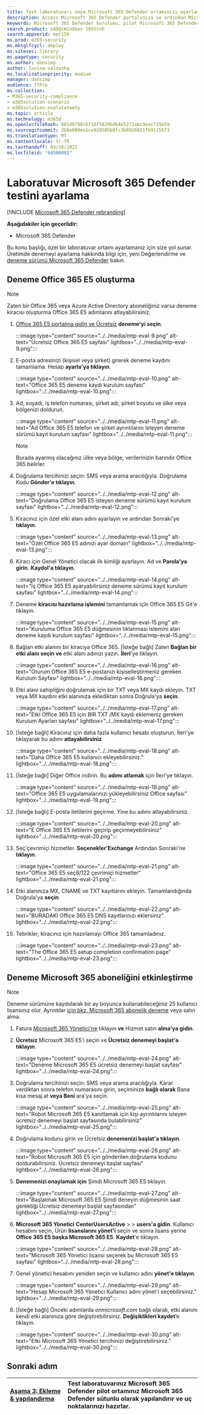 ```yaml
---
title: Test laboratuvarı veya Microsoft 365 Defender ortamınızı ayarlama
description: Access Microsoft 365 Defender portalınıza ve ardından Microsoft 365 Defender laboratuvarı ortamınızı ayarlayın
keywords: Microsoft 365 Defender kurulumu, pilot Microsoft 365 Defender için deneme sürümü, Microsoft 365 Defender değerlendirme Microsoft 365 Defender laboratuvar kurulumunu deneyin
search.product: eADQiWindows 10XVcnh
search.appverid: met150
ms.prod: m365-security
ms.mktglfcycl: deploy
ms.sitesec: library
ms.pagetype: security
ms.author: dansimp
author: lovina-saldanha
ms.localizationpriority: medium
manager: dansimp
audience: ITPro
ms.collection:
- M365-security-compliance
- m365solution-scenario
- m365solution-evalutatemtp
ms.topic: article
ms.technology: m365d
ms.openlocfilehash: 681d9798c6f16f5829bdb4e5272abc3eac719a59
ms.sourcegitcommit: 3b8e009ea1ce928505b8fc3b8926021fb91155f3
ms.translationtype: MT
ms.contentlocale: tr-TR
ms.lasthandoff: 03/28/2022
ms.locfileid: "64500991"
---
```

# <a name="set-up-your-microsoft-365-defender-trial-in-a-lab-environment"></a>Laboratuvar Microsoft 365 Defender testini ayarlama 

[!INCLUDE [Microsoft 365 Defender rebranding](../includes/microsoft-defender.md)]


**Aşağıdakiler için geçerlidir:**
- Microsoft 365 Defender 

Bu konu başlığı, özel bir laboratuvar ortamı ayarlamanız için size yol sunar. Üretimde denemeyi ayarlama hakkında bilgi için, yeni Değerlendirme ve [deneme sürümü Microsoft 365 Defender](eval-overview.md) bakın. 

## <a name="create-an-office-365-e5-trial-tenant"></a>Deneme Office 365 E5 oluşturma
>[!NOTE]
>Zaten bir Office 365 veya Azure Active Directory aboneliğiniz varsa deneme kiracısı oluşturma Office 365 E5 adımlarını atlayabilirsiniz.

1. [Office 365 E5 portalına gidin ve Ücretsiz](https://www.microsoft.com/microsoft-365/business/office-365-enterprise-e5-business-software?activetab=pivot%3aoverviewtab) **deneme'yi seçin**.

   :::image type="content" source="../../media/mtp-eval-9.png" alt-text="Ücretsiz Office 365 E5 sayfası" lightbox="../../media/mtp-eval-9.png":::
  
2. E-posta adresinizi (kişisel veya şirket) girerek deneme kaydını tamamlama. Hesap **ayarla'ya tıklayın**.

   :::image type="content" source="../../media/mtp-eval-10.png" alt-text="Office 365 E5 deneme kaydı kurulum sayfası" lightbox="../../media/mtp-eval-10.png":::

3. Ad, soyadı, iş telefon numarası, şirket adı, şirket boyutu ve ülke veya bölgenizi doldurun.  

   :::image type="content" source="../../media/mtp-eval-11.png" alt-text="Ad Office 365 E5 telefon ve şirket ayrıntılarını isteyen deneme sürümü kayıt kurulum sayfası" lightbox="../../media/mtp-eval-11.png":::
   
   > [!NOTE]
   > Burada ayarmış olacağınız ülke veya bölge, verilerinizin barındır Office 365 belirler.
  
4. Doğrulama tercihinizi seçin: SMS veya arama aracılığıyla. Doğrulama Kodu **Gönder'e tıklayın**. 

   :::image type="content" source="../../media/mtp-eval-12.png" alt-text="Doğrulama Office 365 E5 isteyen deneme sürümü kayıt kurulum sayfası" lightbox="../../media/mtp-eval-12.png":::

5. Kiracınız için özel etki alanı adını ayarlayın ve ardından Sonraki'ye **tıklayın**.

   :::image type="content" source="../../media/mtp-eval-13.png" alt-text="Özel Office 365 E5 adınızı ayar domain" lightbox="../../media/mtp-eval-13.png":::
 
6. Kiracı için Genel Yönetici olacak ilk kimliği ayarlayın. Ad ve **Parola'ya** **girin**. **Kaydol'a tıklayın**.

   :::image type="content" source="../../media/mtp-eval-14.png" alt-text="İş Office 365 E5 ayaryabilirsiniz deneme sürümü kayıt kurulum sayfası" lightbox="../../media/mtp-eval-14.png":::

7. Deneme **kiracısı hazırlama işlemini** tamamlamak için Office 365 E5 Git'e tıklayın.

   :::image type="content" source="../../media/mtp-eval-15.png" alt-text="Kuruluma Office 365 E5 düğmesinin tıklanması istemini alan deneme kaydı kurulum sayfası" lightbox="../../media/mtp-eval-15.png":::

8. Bağlan etki alanını bir kiracıya Office 365. [İsteğe bağlı] Zaten **Bağlan bir etki alanı seçin ve** etki alanı adınızı yazın. **İleri**'ye tıklayın.

   :::image type="content" source="../../media/mtp-eval-16.png" alt-text="Oturum Office 365 E5 e-postanızı kişiselleştirmeniz gereken Kurulum Sayfası" lightbox="../../media/mtp-eval-16.png":::
 
9. Etki alanı sahipliğini doğrulamak için bir TXT veya MX kaydı ekleyin. TXT veya MX kaydını etki alanınıza eklediktan sonra Doğrula'ya **seçin**.

   :::image type="content" source="../../media/mtp-eval-17.png" alt-text="Etki Office 365 E5 için BIR TXT /MX kaydı eklemeniz gereken Kurulum Ayarları sayfası" lightbox="../../media/mtp-eval-17.png":::
 
10. [İsteğe bağlı] Kiracınız için daha fazla kullanıcı hesabı oluşturun. İleri'ye tıklayarak bu adımı **atlayabilirsiniz**.

    :::image type="content" source="../../media/mtp-eval-18.png" alt-text="Daha Office 365 E5 kullanıcı ekleyebilirsiniz." lightbox="../../media/mtp-eval-18.png":::
 
11. [İsteğe bağlı] Diğer Office indirin. Bu **adımı atlamak** için İleri'ye tıklayın. 

    :::image type="content" source="../../media/mtp-eval-19.png" alt-text="Office 365 E5 uygulamalarınızı yükleyebilirsiniz Office sayfası" lightbox="../../media/mtp-eval-19.png":::

12. [İsteğe bağlı] E-posta iletilerini geçirme. Yine bu adımı atlayabilirsiniz.

    :::image type="content" source="../../media/mtp-eval-20.png" alt-text="E Office 365 E5 iletilerini geçirip geçirmeyebilirsiniz" lightbox="../../media/mtp-eval-20.png":::
 
13. Seç'çevrimiçi hizmetler. **Seçenekler'Exchange** Ardından Sonraki'ne **tıklayın**. 

    :::image type="content" source="../../media/mtp-eval-21.png" alt-text="Office 365 E5 seç8/122 çevrimiçi hizmetler" lightbox="../../media/mtp-eval-21.png":::

14. Etki alanınıza MX, CNAME ve TXT kayıtlarını ekleyin. Tamamlandığında Doğrula'ya **seçin**.

    :::image type="content" source="../../media/mtp-eval-22.png" alt-text="BURADAKI Office 365 E5 DNS kayıtlarınızı  eklersiniz" lightbox="../../media/mtp-eval-22.png":::
 
15. Tebrikler, kiracınız için hazırlamayı Office 365 tamamladınız.

    :::image type="content" source="../../media/mtp-eval-23.png" alt-text="The Office 365 E5 setup completion confirmation page" lightbox="../../media/mtp-eval-23.png":::
    

## <a name="enable-microsoft-365-trial-subscription"></a>Deneme Microsoft 365 aboneliğini etkinleştirme

>[!NOTE]
>Deneme sürümüne kaydolarak bir ay boyunca kullanabileceğiniz 25 kullanıcı lisansınız olur. Ayrıntılar [için bkz. Microsoft 365 abonelik deneme](../../commerce/try-or-buy-microsoft-365.md) veya satın alma.

1. Fatura [Microsoft 365 Yönetici'ne](https://admin.microsoft.com/) tıklayın **ve** Hizmet satın **alma'ya gidin**.

2. **Ücretsiz** Microsoft 365 E5'i seçin ve **Ücretsiz denemeyi başlat'a tıklayın**. 

   :::image type="content" source="../../media/mtp-eval-24.png" alt-text="Deneme Microsoft 365 E5 ücretsiz denemeyi başlat sayfası" lightbox="../../media/mtp-eval-24.png":::

3. Doğrulama tercihinizi seçin: SMS veya arama aracılığıyla. Karar verdiktan sonra telefon numarasını girin, seçiminize **bağlı olarak** Bana kısa mesaj at **veya Beni** ara'ya seçin.

   :::image type="content" source="../../media/mtp-eval-25.png" alt-text="Robot Microsoft 365 E5 kanıtlamak için kişi ayrıntılarını isteyen ücretsiz denemeyi başlat sayfasında bulabilirsiniz" lightbox="../../media/mtp-eval-25.png":::
 
4. Doğrulama kodunu girin ve Ücretsiz **denemenizi başlat'a tıklayın**.

   :::image type="content" source="../../media/mtp-eval-26.png" alt-text="Robot Microsoft 365 E5 için gönderilen doğrulama kodunu doldurabilirsiniz. Ücretsiz denemeyi başlat sayfası" lightbox="../../media/mtp-eval-26.png":::

5. **Denemenizi onaylamak için** Şimdi Microsoft 365 E5 tıklayın.

   :::image type="content" source="../../media/mtp-eval-27.png" alt-text="Başlatmak Microsoft 365 E5 Şimdi deneyin düğmesinin saat gerektiği Ücretsiz denemeyi başlat sayfasından" lightbox="../../media/mtp-eval-27.png":::
 
6. **Microsoft 365 Yönetici** **CenterUsersActive** >  >  **users'a gidin**. Kullanıcı hesabını seçin, Ürün **lisanslarını yönet'i** seçin ve sonra lisans yerine **Office 365 E5 başka Microsoft 365 E5**. **Kaydet**'e tıklayın.

   :::image type="content" source="../../media/mtp-eval-28.png" alt-text="Microsoft 365 Yönetici lisansı seçerek bu Microsoft 365 E5 sayfası" lightbox="../../media/mtp-eval-28.png":::
 
7. Genel yönetici hesabını yeniden seçin ve kullanıcı adını **yönet'e tıklayın**.

   :::image type="content" source="../../media/mtp-eval-29.png" alt-text="Hesap Microsoft 365 Yönetici Kullanıcı adını yönet'i seçebilirsiniz." lightbox="../../media/mtp-eval-29.png":::

8. [İsteğe bağlı] Önceki adımlarda *onmicrosoft.com* bağlı olarak, etki alanını kendi etki alanınıza göre değiştirebilirsiniz. **Değişiklikleri kaydet**’e tıklayın.

   :::image type="content" source="../../media/mtp-eval-30.png" alt-text="Etki Microsoft 365 Yönetici tercihinizi değiştirebilirsiniz." lightbox="../../media/mtp-eval-30.png":::

## <a name="next-step"></a>Sonraki adım
|[Aşama 3: Ekleme & yapılandırma](config-m365d-eval.md) | Test laboratuvarınız Microsoft 365 Defender pilot ortamınız Microsoft 365 Defender sütunlu olarak yapılandırır ve uç noktalarınızı hazırlar.
|:-------|:-----|
